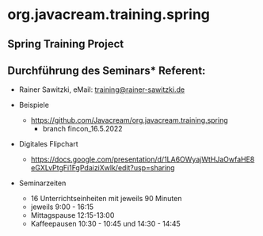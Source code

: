 # org.javacream.training.spring

## Spring Training Project


## Durchführung des Seminars* Referent: 
* Rainer Sawitzki, eMail: training@rainer-sawitzki.de

* Beispiele
  * https://github.com/Javacream/org.javacream.training.spring
    *  branch fincon_16.5.2022
    
* Digitales Flipchart
  * https://docs.google.com/presentation/d/1LA6OWyajWtHJaOwfaHE8eGXLvPtgFi1FgPdaiziXwlk/edit?usp=sharing
  
* Seminarzeiten
  * 16 Unterrichtseinheiten mit jeweils 90 Minuten
  * jeweils 9:00 - 16:15
  * Mittagspause 12:15-13:00
  * Kaffeepausen 10:30 - 10:45 und 14:30 - 14:45
   
